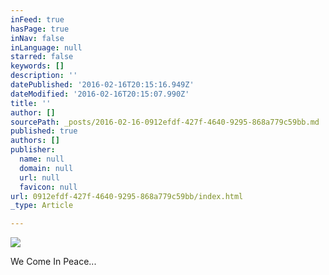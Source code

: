 ```yaml
---
inFeed: true
hasPage: true
inNav: false
inLanguage: null
starred: false
keywords: []
description: ''
datePublished: '2016-02-16T20:15:16.949Z'
dateModified: '2016-02-16T20:15:07.990Z'
title: ''
author: []
sourcePath: _posts/2016-02-16-0912efdf-427f-4640-9295-868a779c59bb.md
published: true
authors: []
publisher:
  name: null
  domain: null
  url: null
  favicon: null
url: 0912efdf-427f-4640-9295-868a779c59bb/index.html
_type: Article

---
```

![](https://the-grid-user-content.s3-us-west-2.amazonaws.com/a6a17074-bc0c-446e-a38b-7ddb887805f9.jpg)

We Come In Peace...